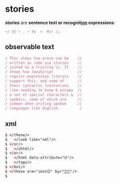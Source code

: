 # stories

**stories** are **sentence text or recognit[ion](ion.md) expressions**:

```javascript
~/ d('~ . ~')b  <  Hi! /;
```

## observable text

```javascript
/ This shows how prose can be    //
/ written as code via stories    //
/ joined by a trailing \/. It    //
/ shows how JavaScript           //
/ regular-expression literals    //
/ support this, and some of      //
/ their syntactic limitations    //
/ like needing to know & escape  //
/ a set of special characters &  //
/ symbols, some of which are     //
/ common when writing spoken     //
/ languages like English.         /
```

## xml

```xml
$ </these/>
$   </look like="xml"/>
$ </or/>
$   </xhtml/>
$ </or/>
$   </html data-attribute="🤓"/>
$   </tags/>
$ </but/>
$ </these are="ions😉" by="👨🏾‍💻"/>
$
```